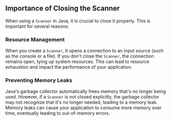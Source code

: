 ## Importance of Closing the Scanner

When using a `Scanner` in Java, it is crucial to close it properly. This is important for several reasons:

### Resource Management

When you create a `Scanner`, it opens a connection to an input source (such as the console or a file). If you don't close the `Scanner`, the connection remains open, tying up system resources. This can lead to resource exhaustion and impact the performance of your application.

### Preventing Memory Leaks

Java's garbage collector automatically frees memory that's no longer being used. However, if a `Scanner` is not closed explicitly, the garbage collector may not recognize that it's no longer needed, leading to a memory leak. Memory leaks can cause your application to consume more memory over time, eventually leading to out-of-memory errors.

